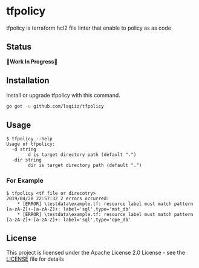 # tfpolicy
tfpolicy is terraform hcl2 file linter that enable to policy as as code 

## Status

**🚧Work In Progress🚧**

## Installation

Install or upgrade tfpolicy with this command.

```bash
go get -u github.com/laqiiz/tfpolicy
```

## Usage

```console
$ tfpolicy --help
Usage of tfpolicy:
  -d string
        d is target directory path (default ".")
  -dir string
        dir is target directory path (default ".")
```

### For Example

```
$ tfpolicy <tf file or direcotry>
2019/04/28 22:57:32 2 errors occurred:
	* [ERROR] \testdata\example.tf: resource label must match pattern [a-zA-Z]+-[a-zA-Z]+: label='sql',type='mst_db'
	* [ERROR] \testdata\example.tf: resource label must match pattern [a-zA-Z]+-[a-zA-Z]+: label='sql',type='ope_db'
```

## License

This project is licensed under the Apache License 2.0 License - see the [LICENSE](LICENSE) file for details
